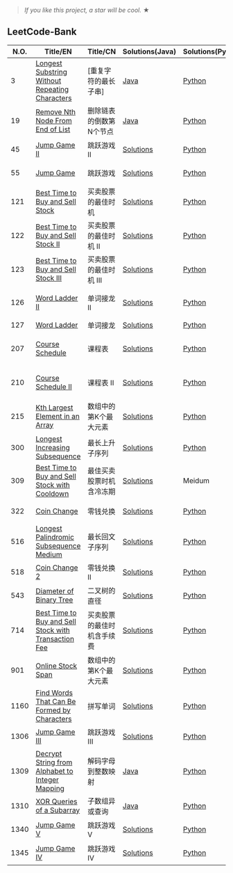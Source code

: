 
> _If you like this project, a star will be cool._ &#9733;

## LeetCode-Bank
|  N.O.  |      Title/EN|    Title/CN   |   Solutions(Java) | Solutions(Python)              | Difficulty  | Tag  |Subject | MEMO|
|-----|----------------|---------------|---------------|-------------| -------------|-------------|---------------|---------------|
|3| [Longest Substring Without Repeating Characters](https://leetcode-cn.com/problems/longest-substring-without-repeating-characters/) | [重复字符的最长子串] | [Java](../master/src/main/java/com/frankcooper/bank/_3.java) | [Python]() |Medium|Two Pointers,Sliding Window | |  |
|19| [Remove Nth Node From End of List](https://leetcode-cn.com/problems/remove-nth-node-from-end-of-list/) | 删除链表的倒数第N个节点 | [Java](NULL)| [Python](../master/src/main/python/com/frankcooper/bank/_19.py) |Medium|Two Pointers | |  |
|45| [Jump Game II](https://leetcode-cn.com/problems/jump-game-ii/) | 跳跃游戏 II| [Solutions](../master/src/main/java/com/frankcooper/bank/_45.java) | [Python](../master/src/main/python/com/frankcooper/bank/)|Hard| Greedy,DP| 跳跃游戏|  |
|55| [Jump Game](https://leetcode-cn.com/problems/jump-game/) | 跳跃游戏| [Solutions](../master/src/main/java/com/frankcooper/bank/_55.java)| [Python](../master/src/main/python/com/frankcooper/bank/)|Meidum| Greedy,DP| 跳跃游戏|  |
|121| [Best Time to Buy and Sell Stock](https://leetcode-cn.com/problems/best-time-to-buy-and-sell-stock/) | 买卖股票的最佳时机| [Solutions](../master/src/main/java/com/frankcooper/bank/_121.java)| [Python](../master/src/main/python/com/frankcooper/bank/)|Meidum| Greedy,DP| 股票|  |
|122| [Best Time to Buy and Sell Stock II](https://leetcode-cn.com/problems/best-time-to-buy-and-sell-stock-ii/) | 买卖股票的最佳时机 II| [Solutions](../master/src/main/java/com/frankcooper/bank/_122.java)| [Python](../master/src/main/python/com/frankcooper/bank/)|Meidum| Greedy,DP| 股票|  |
|123| [Best Time to Buy and Sell Stock III](https://leetcode-cn.com/problems/best-time-to-buy-and-sell-stock-iii/) | 买卖股票的最佳时机 III| [Solutions](../master/src/main/java/com/frankcooper/bank/_123.java)| [Python](../master/src/main/python/com/frankcooper/bank/)|Hard| Greedy,DP| 股票|  |
|126| [Word Ladder II](https://leetcode-cn.com/problems/word-ladder-ii/) | 单词接龙 II| [Solutions](../master/src/main/java/com/frankcooper/bank/_126.java)| [Python](../master/src/main/python/com/frankcooper/bank/)|Hard| DFS,BFS,Graph| | DFS+BFS双向搜索待完善 |
|127| [Word Ladder](https://leetcode-cn.com/problems/word-ladder/) | 单词接龙| [Solutions](../master/src/main/java/com/frankcooper/bank/_127.java)| [Python](../master/src/main/python/com/frankcooper/bank/)|Meidum| BFS,Graph| | |
|207| [Course Schedule](https://leetcode-cn.com/problems/course-schedule/) | 课程表| [Solutions](../master/src/main/java/com/frankcooper/bank/_207.java)| [Python](../master/src/main/python/com/frankcooper/bank/)|Meidum| BFS,Graph| 拓扑排序,入度表| |
|210| [Course Schedule II](https://leetcode-cn.com/problems/course-schedule-ii/) | 课程表 II| [Solutions](../master/src/main/java/com/frankcooper/bank/_210.java)| [Python](../master/src/main/python/com/frankcooper/bank/)|Meidum| BFS,Graph| 拓扑排序,入度表 | |
|215| [Kth Largest Element in an Array](https://leetcode-cn.com/problems/kth-largest-element-in-an-array/) |数组中的第K个最大元素| [Solutions](../master/src/main/java/com/frankcooper/bank/_215.java)| [Python](../master/src/main/python/com/frankcooper/bank/)|Meidum| Heap| K系列,数组 | |
|300| [Longest Increasing Subsequence](https://leetcode-cn.com/problems/longest-increasing-subsequence/) |最长上升子序列| [Solutions](../master/src/main/java/com/frankcooper/bank/_300.java)| [Python](../master/src/main/python/com/frankcooper/bank/)|Meidum| DP| 上升，子序列 | |
|309| [Best Time to Buy and Sell Stock with Cooldown](https://leetcode-cn.com/problems/best-time-to-buy-and-sell-stock-with-cooldown/) |最佳买卖股票时机含冷冻期| [Solutions](../master/src/main/java/com/frankcooper/bank/_309.java)|Meidum| DP| 股票，冷冻期 | ||
|322| [Coin Change](https://leetcode-cn.com/problems/coin-change/) |零钱兑换| [Solutions](../master/src/main/java/com/frankcooper/bank/_322.java)| [Python](../master/src/main/python/com/frankcooper/bank/)|Meidum| DP| 零钱,背包问题| |
|516| [Longest Palindromic Subsequence Medium](https://leetcode-cn.com/problems/longest-palindromic-subsequence/) |最长回文子序列| [Solutions](../master/src/main/java/com/frankcooper/bank/_516.java)| [Python](../master/src/main/python/com/frankcooper/bank/)|Meidum| DP| 回文，子序列 | |
|518| [Coin Change 2](https://leetcode-cn.com/problems/coin-change-2/) |零钱兑换 II| [Solutions](../master/src/main/java/com/frankcooper/bank/_518.java)| [Python](../master/src/main/python/com/frankcooper/bank/)|Meidum| DP| 完全背包 | |
|543| [Diameter of Binary Tree](https://leetcode-cn.com/problems/diameter-of-binary-tree/) |二叉树的直径| [Solutions](../master/src/main/java/com/frankcooper/bank/_543.java)| [Python](../master/src/main/python/com/frankcooper/bank/)|Easy| DFS| 二叉树 | |
|714| [Best Time to Buy and Sell Stock with Transaction Fee](https://leetcode-cn.com/problems/best-time-to-buy-and-sell-stock-with-transaction-fee/) |买卖股票的最佳时机含手续费| [Solutions](../master/src/main/java/com/frankcooper/bank/_714.java)| [Python](../master/src/main/python/com/frankcooper/bank/)|Meidum| DP| 股票，交易费用 | |
|901| [Online Stock Span](https://leetcode-cn.com/problems/online-stock-span/) |数组中的第K个最大元素| [Solutions](../master/src/main/java/com/frankcooper/bank/_901.java)| [Python](../master/src/main/python/com/frankcooper/bank/)|Meidum| Monotonous Stack| 股票系列，单调栈 | |
|1160| [Find Words That Can Be Formed by Characters](https://leetcode-cn.com/problems/find-words-that-can-be-formed-by-characters/) |拼写单词| [Solutions](../master/src/main/java/com/frankcooper/bank/_1160.java)| [Python](../master/src/main/python/com/frankcooper/bank/)|Easy| Str| 单词 | |
|1306| [Jump Game III](https://leetcode-cn.com/problems/jump-game-iii/) |跳跃游戏 III| [Solutions](../master/src/main/java/com/frankcooper/bank/_1306.java)| [Python](../master/src/main/python/com/frankcooper/bank/)|Medium|BFS,DFS| 跳跃游戏 | |
|1309| [Decrypt String from Alphabet to Integer Mapping](https://leetcode-cn.com/problems/decrypt-string-from-alphabet-to-integer-mapping/) |解码字母到整数映射| [Java](../master/src/main/java/com/frankcooper/bank/_1309.java)| [Python](../master/src/main/python/com/frankcooper/bank/)|Easy|| 字符串 | |
|1310| [XOR Queries of a Subarray](https://leetcode-cn.com/problems/xor-queries-of-a-subarray/) |子数组异或查询| [Java](../master/src/main/java/com/frankcooper/bank/_1310.java)| [Python](../master/src/main/python/com/frankcooper/bank/)|Medium|前缀和| | |
|1340| [Jump Game V](https://leetcode-cn.com/problems/jump-game-v/) |跳跃游戏 V| [Solutions](../master/src/main/java/com/frankcooper/bank/_1340.java)| [Python](../master/src/main/python/com/frankcooper/bank/)|Hard| BFS,Sort| 跳跃游戏 | |
|1345| [Jump Game IV](https://leetcode-cn.com/problems/jump-game-iv/) |跳跃游戏 IV| [Solutions](../master/src/main/java/com/frankcooper/bank/_1345.java)| [Python](../master/src/main/python/com/frankcooper/bank/)|Hard| BFS,HashMap| 跳跃游戏 | |





